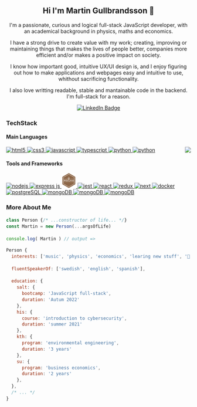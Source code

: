 <!--
**Gullbra/Gullbra** is a ✨ _special_ ✨ repository because its `README.md` (this file) appears on your GitHub profile.

Here are some ideas to get you started:

- 🔭 I’m currently working on ...
- 🌱 I’m currently learning ...
- 👯 I’m looking to collaborate on ...
- 🤔 I’m looking for help with ...
- 💬 Ask me about ...
- 📫 How to reach me: ...
- 😄 Pronouns: ...
- ⚡ Fun fact: ...
-->


<h2 align="center"> Hi I'm Martin Gullbrandsson 👋 </h2>
<p align="center">
I'm a passionate, curious and logical full-stack JavaScript developer, with an academical background in physics, maths and economics.
</p>
<p align="center">
I have a strong drive to create value with my work; creating, improving or maintaining things that makes the lives of people better, companies more efficient and/or makes a positive impact on society.
</p>
<p align="center">
I know how important good, intuitive UX/UI design is, and I enjoy figuring out how to make applications and webpages easy and intuitive to use, whithout sacrificing functionality.
</p>
<p align="center">
I also love writting readable, stable and mantainable code in the backend. I'm full-stack for a reason.
</p>
  
<p align="center">
  <a href="https://www.linkedin.com/in/martin-gullbrandsson-4860ab255/">
    <img src="https://img.shields.io/badge/LinkedIn-blue?style=for-the-badge&logo=linkedin&logoColor=white" alt="LinkedIn Badge"/>
  </a>
</p>

### TechStack
  
#### Main Languages
  
<img src="https://github-readme-stats.vercel.app/api/top-langs/?username=gullbra&layout=compact" align="right"/>
  
<p align="left">
  <a href="https://www.w3.org/html/" target="_blank"> 
    <img 
      src="https://skillicons.dev/icons?i=html" 
      alt="html5" title="HTML5" width="40" height="40"/> 
  </a> 
  <a href="https://www.w3schools.com/css/" target="_blank">  
    <img 
      src="https://skillicons.dev/icons?i=css" 
      alt="css3" title="CSS 3" width="40" height="40"/>
  </a>
  <a href="https://developer.mozilla.org/en-US/docs/Web/JavaScript" target="_blank"> 
    <img 
      src="https://skillicons.dev/icons?i=js" 
      alt="javascript" title="JavaScript" width="40" height="40"/> 
  </a>
  <a href="https://www.typescriptlang.org" target="_blank"> 
    <img 
      src="https://skillicons.dev/icons?i=ts"
      alt="typescript" title="TypeScript" width="40" height="40"/>
  </a>
  <a href="https://www.python.org" target="_blank"> 
    <img 
      src="https://skillicons.dev/icons?i=python"
      alt="python" title="Python" width="40" height="40"/>
  </a>
  <a href="https://learn.microsoft.com/en-us/dotnet/csharp/tour-of-csharp/" target="_blank"> 
    <img 
      src="https://skillicons.dev/icons?i=cs"
      alt="python" title="Python" width="40" height="40"/>
  </a>
</p>

#### Tools and Frameworks
<p align="left">
  <a href="https://nodejs.org/about/" target="_blank"> 
    <img 
      src="https://skillicons.dev/icons?i=nodejs" 
      alt="nodejs" title="Node JS" width="40" height="40"/> 
  </a>
  <a href="https://expressjs.com" target="_blank"> 
    <img 
      src="https://skillicons.dev/icons?i=express" 
      alt="express js" title="Express JS" width="40" height="40"/> 
  </a>
  <a href="https://mochajs.org" target="_blank"> 
    <img 
      src="https://raw.githubusercontent.com/devicons/devicon/master/icons/mocha/mocha-plain.svg" 
      alt="mocha" title="Mocha JS" width="40" height="40"/> 
  </a>
  <a href="https://https://jestjs.io" target="_blank"> 
    <img 
      src="https://skillicons.dev/icons?i=jest" 
      alt="jest" title="Jest" width="40" height="40"/> 
  </a>
  <a href="https://reactjs.org" target="_blank"> 
    <img 
      src="https://skillicons.dev/icons?i=react" 
      alt="react" title="React JS" width="40" height="40"/> 
  </a>
  <a href="https://redux.js.org" target="_blank"> 
    <img 
      src="https://skillicons.dev/icons?i=redux" 
      alt="redux" title="Redux JS" width="40" height="40"/> 
  </a>
  <a href="https://nextjs.org" target="_blank"> 
    <img 
      src="https://skillicons.dev/icons?i=next" 
      alt="next" title="Next JS" width="40" height="40"/> 
  </a>
  <a href="https://www.docker.com/company/" target="_blank"> 
    <img 
      src="https://skillicons.dev/icons?i=docker" 
      alt="docker" title="Docker" width="40" height="40"/> 
  </a>
  <a href="https://www.postgresql.org/about/" target="_blank"> 
    <img 
      src="https://skillicons.dev/icons?i=postgres" 
      alt="postgreSQL" title="PostgreSQL" width="40" height="40"/> 
  </a>
  <a href="https://www.mongodb.com/home" target="_blank"> 
    <img 
      src="https://skillicons.dev/icons?i=mongodb" 
      alt="mongoDB" title="MongoDB" width="40" height="40"/> 
  </a>
  <a href="https://dotnet.microsoft.com/en-us/learn/dotnet/what-is-dotnet" target="_blank"> 
    <img 
      src="https://skillicons.dev/icons?i=dotnet" 
      alt="mongoDB" title="MongoDB" width="40" height="40"/> 
  </a>
  <a href="https://flask.palletsprojects.com/en/2.2.x/" target="_blank"> 
    <img 
      src="https://skillicons.dev/icons?i=flask" 
      alt="mongoDB" title="MongoDB" width="40" height="40"/> 
  </a>
</p>

### More About Me

```javascript
class Person {/* ...constructor of life... */}
const Martin = new Person(...argsOfLife)

console.log( Martin ) // output =>
```

```javascript
Person {
  interests: ['music', 'physics', 'economics', 'learing new stuff', '🍺', '💻'],
  
  fluentSpeakerOf: ['swedish', 'english', 'spanish'],
  
  education: {
    salt: {
      bootcamp: 'JavaScript full-stack',
      duration: 'Autum 2022'
    },
    his: {
      course: 'introduction to cybersecurity',
      duration: 'summer 2021'
    },
    kth: {
      program: 'environmental engineering',
      duration: '3 years'
    },
    su: {
      program: 'business economics',
      duration: '2 years'
    },
  },
  /* ... */
}
```
